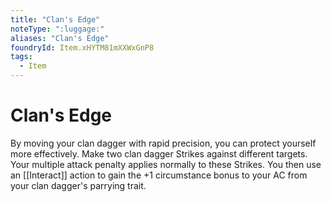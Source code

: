 ```yaml
---
title: "Clan's Edge"
noteType: ":luggage:"
aliases: "Clan's Edge"
foundryId: Item.xHYTM81mXXWxGnP8
tags:
  - Item
---
```


# Clan's Edge

By moving your clan dagger with rapid precision, you can protect yourself more effectively. Make two clan dagger Strikes against different targets. Your multiple attack penalty applies normally to these Strikes. You then use an [[Interact]] action to gain the +1 circumstance bonus to your AC from your clan dagger's parrying trait.


